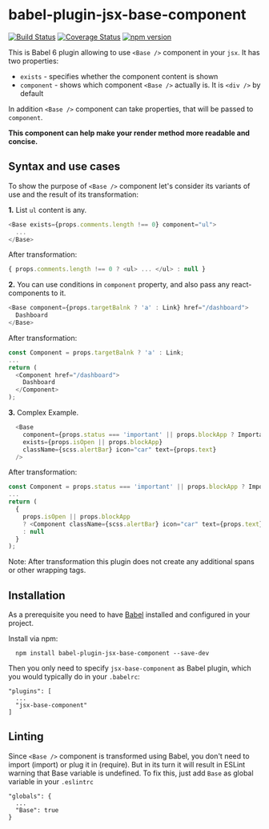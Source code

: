 # babel-plugin-jsx-base-component

[![Build Status](https://travis-ci.org/khmelevskii/babel-plugin-jsx-base-component.svg?branch=master)](https://travis-ci.org/khmelevskii/babel-plugin-jsx-base-component)
[![Coverage Status](https://coveralls.io/repos/github/khmelevskii/babel-plugin-jsx-base-component/badge.svg)](https://coveralls.io/github/khmelevskii/babel-plugin-jsx-base-component)
[![npm version](https://img.shields.io/npm/v/babel-plugin-jsx-base-component.svg?style=flat)](https://www.npmjs.com/package/babel-plugin-jsx-base-component)

This is Babel 6 plugin allowing to use `<Base />` component in your `jsx`.
It has two properties:
- `exists` - specifies whether the component content is shown
- `component` - shows which component `<Base />` actually is. It is `<div />` by default

In addition `<Base />` component can take properties, that will be passed to `component`.

**This component can help make your render method more readable and concise.**

## Syntax and use cases
To show the purpose of `<Base />` component let's consider its variants of use 
and the result of its transformation:

**1.** List `ul` content is any.
```javascript
<Base exists={props.comments.length !== 0} component="ul">
  ...
</Base>
```
After transformation:
```javascript
{ props.comments.length !== 0 ? <ul> ... </ul> : null }
```


**2.** You can use conditions in `component` property, and also pass any react-components to it.
```javascript
<Base component={props.targetBalnk ? 'a' : Link} href="/dashboard">
  Dashboard
</Base>
```
After transformation:
```javascript
const Component = props.targetBalnk ? 'a' : Link;
...
return (
  <Component href="/dashboard">
    Dashboard
  </Component>
);
```


**3.** Complex Example.
```javascript
  <Base
    component={props.status === 'important' || props.blockApp ? ImportantBar : AlertBar}
    exists={props.isOpen || props.blockApp}
    className={scss.alertBar} icon="car" text={props.text}
  />
```
After transformation:
```javascript
const Component = props.status === 'important' || props.blockApp ? ImportantBar : AlertBar;
...
return (
  {
    props.isOpen || props.blockApp
    ? <Component className={scss.alertBar} icon="car" text={props.text} />
    : null
  }
);
```

Note: After transformation this plugin does not create any additional spans 
or other wrapping tags.


## Installation
As a prerequisite you need to have [Babel](https://github.com/babel/babel) installed and configured in your project.

Install via npm:

```
  npm install babel-plugin-jsx-base-component --save-dev
```

Then you only need to specify `jsx-base-component` as Babel plugin, which you would typically do in your `.babelrc`:
```
"plugins": [
  ...
  "jsx-base-component"
]
```

## Linting
Since `<Base />` component is transformed using Babel, you don't need
to import (import) or plug it in (require). But in its turn 
it will result in ESLint warning that Base variable is undefined.
To fix this, just add `Base` as global variable in your `.eslintrc` 

```
"globals": {
  ...
  "Base": true
}
```
